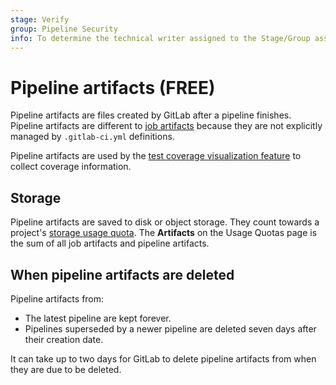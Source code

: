 ```yaml
---
stage: Verify
group: Pipeline Security
info: To determine the technical writer assigned to the Stage/Group associated with this page, see https://about.gitlab.com/handbook/product/ux/technical-writing/#assignments
---
```


# Pipeline artifacts **(FREE)**

Pipeline artifacts are files created by GitLab after a pipeline finishes. Pipeline artifacts are
different to [job artifacts](job_artifacts.md) because they are not explicitly managed by
`.gitlab-ci.yml` definitions.

Pipeline artifacts are used by the [test coverage visualization feature](../testing/test_coverage_visualization.md)
to collect coverage information.

## Storage

Pipeline artifacts are saved to disk or object storage. They count towards a project's [storage usage quota](../../user/usage_quotas.md#storage-usage-quota).
The **Artifacts** on the Usage Quotas page is the sum of all job artifacts and pipeline artifacts.

## When pipeline artifacts are deleted

Pipeline artifacts from:

- The latest pipeline are kept forever.
- Pipelines superseded by a newer pipeline are deleted seven days after their creation date.

It can take up to two days for GitLab to delete pipeline artifacts from when they are due to be
deleted.
